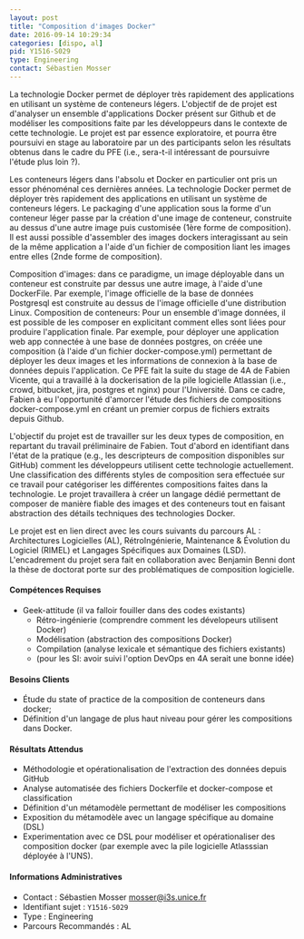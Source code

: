 ```yaml
---
layout: post
title: "Composition d'images Docker"
date: 2016-09-14 10:29:34
categories: [dispo, al]
pid: Y1516-S029
type: Engineering
contact: Sébastien Mosser
---
```

       
La technologie Docker permet de déployer très rapidement des applications en utilisant un système de conteneurs légers. L'objectif de de projet est d'analyser un ensemble d'applications Docker présent sur Github et de modéliser les compositions faite par les développeurs dans le contexte de cette technologie. Le projet est par essence exploratoire, et pourra être poursuivi en stage au laboratoire par un des participants selon les résultats obtenus dans le cadre du PFE (i.e., sera-t-il intéressant de poursuivre l'étude plus loin ?).

Les conteneurs légers dans l'absolu et Docker en particulier ont pris un essor phénoménal ces dernières années. La technologie Docker permet de déployer très rapidement des applications en utilisant un système de conteneurs légers. Le packaging d'une application sous la forme d'un conteneur léger passe par la création d'une image de conteneur, construite au dessus d'une autre image puis customisée (1ère forme de composition). Il est aussi possible d'assembler des images dockers interagissant au sein de la même application a l'aide d'un fichier de composition liant les images entre elles (2nde forme de composition).

Composition d'images: dans ce paradigme, un image déployable dans un conteneur est construite par dessus une autre image, à l'aide d'une DockerFile. Par exemple, l'image officielle de la base de données Postgresql est construite au dessus de l'image officielle d'une distribution Linux.
Composition de conteneurs: Pour un ensemble d'image données, il est possible de les composer en explicitant comment elles sont liées pour produire l'application finale. Par exemple, pour déployer une application web app connectée à une base de données postgres, on créée une composition (à l'aide d'un fichier docker-compose.yml) permettant de déployer les deux images et les informations de connexion à la base de données depuis l'application.
Ce PFE fait la suite du stage de 4A de Fabien Vicente, qui a travaillé à la dockerisation de la pile logicielle Atlassian (i.e., crowd, bitbucket, jira, postgres et nginx) pour l'Université. Dans ce cadre, Fabien à eu l'opportunité d'amorcer l'étude des fichiers de compositions docker-compose.yml en créant un premier corpus de fichiers extraits depuis Github.

L'objectif du projet est de travailler sur les deux types de composition, en repartant du travail préliminaire de Fabien. Tout d'abord en identifiant dans l'état de la pratique (e.g., les descripteurs de composition disponibles sur GitHub) comment les développeurs utilisent cette technologie actuellement. Une classification des différents styles de composition sera effectuée sur ce travail pour catégoriser les différentes compositions faites dans la technologie. Le projet travaillera à créer un langage dédié permettant de composer de manière fiable des images et des conteneurs tout en faisant abstraction des détails techniques des technologies Docker.

Le projet est en lien direct avec les cours suivants du parcours AL : Architectures Logicielles (AL), RétroIngénierie, Maintenance & Évolution du Logiciel (RIMEL) et Langages Spécifiques aux Domaines (LSD). L'encadrement du projet sera fait en collaboration avec Benjamin Benni dont la thèse de doctorat porte sur des problématiques de composition logicielle.

#### Compétences Requises
- Geek-attitude (il va falloir fouiller dans des codes existants)
  - Rétro-ingénierie (comprendre comment les dévelopeurs utilisent Docker) 
  - Modélisation (abstraction des compositions Docker)
  - Compilation (analyse lexicale et sémantique des fichiers existants)
  - (pour les SI: avoir suivi l'option DevOps en 4A serait une bonne idée)


#### Besoins Clients
  - Étude du state of practice de la composition de conteneurs dans docker;
  - Définition d'un langage de plus haut niveau pour gérer les compositions dans Docker.

#### Résultats Attendus
  - Méthodologie et opérationalisation de l'extraction des données depuis GitHub
  - Analyse automatisée des fichiers Dockerfile et docker-compose et classification
  - Définition d'un métamodèle permettant de modéliser les compositions
  - Exposition du métamodèle avec un langage spécifique au domaine (DSL)
  - Experimentation avec ce DSL pour modéliser et opérationaliser des composition docker (par exemple avec la pile logicielle Atlasssian déployée à l'UNS).

     

#### Informations Administratives
  * Contact : Sébastien Mosser <mosser@i3s.unice.fr>
  * Identifiant sujet : `Y1516-S029`
  * Type : Engineering
  * Parcours Recommandés : AL
     